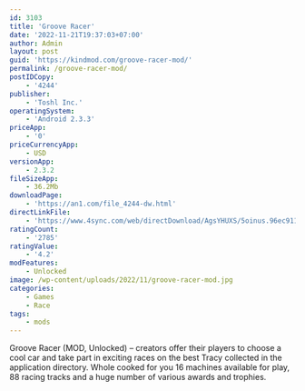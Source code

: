 ```yaml
---
id: 3103
title: 'Groove Racer'
date: '2022-11-21T19:37:03+07:00'
author: Admin
layout: post
guid: 'https://kindmod.com/groove-racer-mod/'
permalink: /groove-racer-mod/
postIDCopy:
    - '4244'
publisher:
    - 'Toshl Inc.'
operatingSystem:
    - 'Android 2.3.3'
priceApp:
    - '0'
priceCurrencyApp:
    - USD
versionApp:
    - 2.3.2
fileSizeApp:
    - 36.2Mb
downloadPage:
    - 'https://an1.com/file_4244-dw.html'
directLinkFile:
    - 'https://www.4sync.com/web/directDownload/AgsYHUXS/5oinus.96ec911fd96460288e95e51353141943'
ratingCount:
    - '2785'
ratingValue:
    - '4.2'
modFeatures:
    - Unlocked
image: /wp-content/uploads/2022/11/groove-racer-mod.jpg
categories:
    - Games
    - Race
tags:
    - mods
---
```


Groove Racer (MOD, Unlocked) – creators offer their players to choose a cool car and take part in exciting races on the best Tracy collected in the application directory. Whole cooked for you 16 machines available for play, 88 racing tracks and a huge number of various awards and trophies.